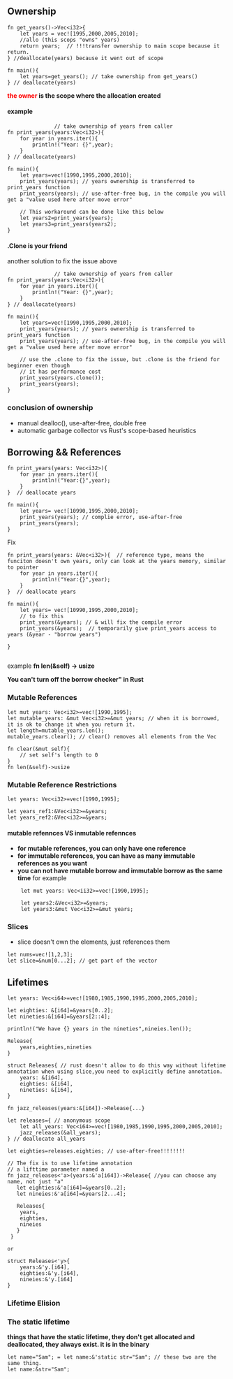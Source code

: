 ## Ownership 

```
fn get_years()->Vec<i32>{
    let years = vec![1995,2000,2005,2010];
    //allo (this scops "owns" years)
    return years;  // !!!transfer ownership to main scope because it return.
} //deallocate(years) because it went out of scope

fn main(){
    let years=get_years(); // take ownership from get_years()
} // deallocate(years)
```

**<span style="color:red">the owner</span> is the scope where the allocation created**


#### example 
```
               // take ownership of years from caller
fn print_years(years:Vec<i32>){ 
    for year in years.iter(){
        println!("Year: {}",year);
    }
} // deallocate(years)

fn main(){
    let years=vec![1990,1995,2000,2010]; 
    print_years(years); // years ownership is transferred to print_years function
    print_years(years); // use-after-free bug, in the compile you will get a "value used here after move error"

    // This workaround can be done like this below
    let years2=print_years(years);
    let years3=print_years(years2);
}

```

#### .Clone is your friend
another solution to fix the issue above
```
               // take ownership of years from caller
fn print_years(years:Vec<i32>){ 
    for year in years.iter(){
        println!("Year: {}",year);
    }
} // deallocate(years)

fn main(){
    let years=vec![1990,1995,2000,2010]; 
    print_years(years); // years ownership is transferred to print_years function
    print_years(years); // use-after-free bug, in the compile you will get a "value used here after move error"

    // use the .clone to fix the issue, but .clone is the friend for beginner even though 
    // it has performance cost
    print_years(years.clone());
    print_years(years);
}

```

### conclusion of ownership

- manual dealloc(), use-after-free, double free
-  automatic  garbage collector vs Rust's scope-based heuristics


## Borrowing && References

``` 
fn print_years(years: Vec<i32>){ 
    for year in years.iter(){
        println!("Year:{}",year);
    }
}  // deallocate years

fn main(){
    let years= vec![10990,1995,2000,2010];
    print_years(years); // complie error, use-after-free
    print_years(years); 
}

```

Fix 

``` 
fn print_years(years: &Vec<i32>){  // reference type, means the funciton doesn't own years, only can look at the years memory, similar to pointer
    for year in years.iter(){
        println!("Year:{}",year);
    }
}  // deallocate years

fn main(){
    let years= vec![10990,1995,2000,2010];
    // to fix this
    print_years(&years); // & will fix the compile error
    print_years(&years);  // temporarily give print_years access to years (&year - "borrow years")

}


```
example
**fn len(&self) -> usize**

**You can't turn off the borrow checker" in Rust**

### Mutable References

```
let mut years: Vec<i32>=vec![1990,1995];
let mutable_years: &mut Vec<i32>=&mut years; // when it is borrowed, it is ok to change it when you return it.
let length=mutable_years.len();
mutable_years.clear(); // clear() removes all elements from the Vec

fn clear(&mut self){
    // set self's length to 0
}
fn len(&self)->usize

```

### Mutable Reference Restrictions

```
let years: Vec<i32>=vec![1990,1995];

let years_ref1:&Vec<i32>=&years;
let years_ref2:&Vec<i32>=&years;

```
#### mutable refennces VS inmutable refennces
- **for mutable references, you can only have one reference**
- **for immutable references, you can have as many immutable references as you want**
- **you can not have mutable borrow and immutable borrow as the same time**
  for example
  ```
   let mut years: Vec<ii32>=vec![1990,1995];

   let years2:&Vec<i32>=&years;
   let years3:&mut Vec<i32>=&mut years;
  ```
### Slices
-  slice doesn't own the elements, just references them

``` 
let nums=vec![1,2,3];
let slice=&num[0...2]; // get part of the vector

```

## Lifetimes

``` 
let years: Vec<i64>=vec![1980,1985,1990,1995,2000,2005,2010];

let eighties: &[i64]=&years[0..2];
let nineties:&[i64]=&years[2::4];

println!("We have {} years in the nineties",nineies.len());

Release{
    years,eighties,nineties
}
```

```
struct Releases{ // rust doesn't allow to do this way without lifetime annotation when using slice,you need to explicitly define annotation.
    years: &[i64],
    eighties: &[i64],
    nineties: &[i64],
}

fn jazz_releases(years:&[i64])->Release{...}

let releases={ // anonymous scope
    let all_years: Vec<i64>=vec![1980,1985,1990,1995,2000,2005,2010];
    jazz_releases(&all_years);
} // deallocate all_years

let eighties=releases.eighties; // use-after-free!!!!!!!!

// The fix is to use lifetime annotation
// a lifttime parameter named a
fn jazz_releases<'a>(years:&'a[i64])->Release{ //you can choose any name, not just "a"
   let eighties:&'a[i64]=&years[0..2];
   let nineies:&'a[i64]=&years[2...4];

   Releases{
    years,
    eighties,
    nineies
   }
 }

or

struct Releases<'y>{
    years:&'y.[i64],
    eighties:&'y.[i64],
    nineies:&'y.[i64]
}
```

### Lifetime Elision

### The static lifetime
**things that have the static lifetime, they don't get allocated and deallocated, they always exist. it is in the binary**
```
let name="Sam"; = let name:&'static str="Sam"; // these two are the same thing.
let name:&str="Sam";
